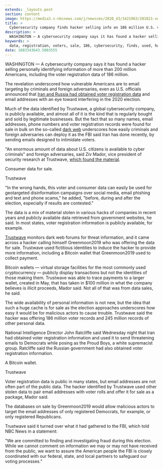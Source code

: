 ```yaml
--- 
extends: _layouts.post 
section: content 
image: https://media3.s-nbcnews.com/j/newscms/2020_43/3421963/201021-voting-booth-stock-ac-610p_e061ae9f0979a3611b98f309ba774a07.nbcnews-fp-1200-630.jpg 
title: > 
  Cybersecurity company finds hacker selling info on 186 million U.S. voters 
description: > 
  WASHINGTON — A cybersecurity company says it has found a hacker selling personally identifying information of more than 200 million Americans, including the voter registration data of 186 million.In most states, voter registration information is publicly available, for example.Trustwave said the hacker was offering 186 million voter records and 245 million records of other personal data.Ratcliffe said the Russian government had also obtained voter registration information.TrustwaveVoter registration data is public in many states, but email addresses are not often part of the public data. 
keywords: > 
  data, registration, voters, sale, 186, cybersecurity, finds, used, hacker, information, trustwave, million, info, voter, addresses, selling, email, company 
date: 1603343643.5003555 
--- 
```

<div><p class="endmarkEnabled">WASHINGTON &#8212; A cybersecurity company says it has found a hacker selling personally identifying information of more than 200 million Americans, including the voter registration data of 186 million.</p><p class="endmarkEnabled">The revelation underscored how vulnerable Americans are to email targeting by criminals and foreign adversaries, even as U.S. officials announced that <a href="https://www.nbcnews.com/tech/tech-news/fbi-says-iran-behind-threatening-emails-sent-florida-democrats-n1244228" target="_blank">Iran and Russia had obtained voter registration data</a> and email addresses with an eye toward interfering in the 2020 election.</p><p></p><p id="taboolaReadMoreBelow"></p><p class="endmarkEnabled">Much of the data identified by Trustwave, a global cybersecurity company, is publicly available, and almost all of it is the kind that is regularly bought and sold by legitimate businesses. But the fact that so many names, email addresses, phone numbers and voter registration records were found for sale in bulk on the so-called <a href="https://www.csoonline.com/article/3249765/what-is-the-dark-web-how-to-access-it-and-what-youll-find.html" target="_blank">dark web</a> underscores how easily criminals and foreign adversaries can deploy it as the FBI said Iran has done recently, by sending emails designed to intimidate voters.</p><p class="endmarkEnabled">"An enormous amount of data about U.S. citizens is available to cyber criminals" and foreign adversaries, said Ziv Mador, vice president of security research at Trustwave, <a href="https://urldefense.com/v3/__https://www.trustwave.com/en-us/resources/blogs/spiderlabs-blog/massive-us-voters-and-consumers-databases-circulate-among-hackers/__;!!PIZeeW5wscynRQ!8nIbMn9JaGC1wHFpkCZpoqTJ7drEQnXPvJJIIN0ozwOObm2uAqYXeuktv4ACSBeeHw%24" target="_blank">which found the material</a>.</p><p class="lazyload-placeholder"></p><p class="caption__container">Consumer data for sale.</p><p class="caption__source">Trustwave</p><p class="endmarkEnabled">"In the wrong hands, this voter and consumer data can easily be used for geotargeted disinformation campaigns over social media, email phishing and text and phone scams," he added, "before, during and after the election, especially if results are contested."</p><p class="endmarkEnabled">The data is a mix of material stolen in various hacks of companies in recent years and publicly available data retrieved from government websites, he said. In most states, voter registration information is publicly available, for example.</p><p></p><p class="endmarkEnabled"><a href="https://www.nbcnews.com/politics/national-security/cybersecurity-firm-finds-more-spyware-hidden-chinese-tax-software-n1233662" target="_blank">Trustwave</a> monitors dark web forums for threat information, and it came across a hacker calling himself Greenmoon2019 who was offering the data for sale. Trustwave used fictitious identities to induce the hacker to provide more information, including a Bitcoin wallet that Greenmoon2019 used to collect payment.</p><p class="endmarkEnabled">Bitcoin wallets &#8212; virtual storage facilities for the most commonly used cryptocurrency &#8212; publicly display transactions but not the identities of those making them. Trustwave was able to trace payments to a larger wallet, created in May, that has taken in $100 million in what the company believes is illicit proceeds, Mador said. Not all of that was from data sales, he said.</p><p class="endmarkEnabled">The wide availability of personal information is not new, but the idea that such a huge cache is for sale as the election approaches underscores how easy it would be for malicious actors to cause trouble. Trustwave said the hacker was offering 186 million voter records and 245 million records of other personal data.</p><p class="endmarkEnabled">National Intelligence Director John Ratcliffe said Wednesday night that Iran had obtained voter registration information and used it to send threatening emails to Democrats while posing as the Proud Boys, a white supremacist group. Ratcliffe said the Russian government had also obtained voter registration information.</p><p class="lazyload-placeholder"></p><p class="caption__container">A Bitcoin wallet.</p><p class="caption__source">Trustwave</p><p class="endmarkEnabled">Voter registration data is public in many states, but email addresses are not often part of the public data. The hacker identified by Trustwave used other stolen data to pair email addresses with voter rolls and offer it for sale as a package, Mador said.</p><p></p><p class="endmarkEnabled">The databases on sale by Greenmoon2019 would allow malicious actors to target the email addresses of only registered Democrats, for example, or only registered Republicans.</p><p class="endmarkEnabled">Trustwave said it turned over what it had gathered to the FBI, which told NBC News in a statement:</p><p class="endmarkEnabled">"We are committed to finding and investigating fraud during this election. While we cannot comment on information we may or may not have received from the public, we want to assure the American people the FBI is closely coordinated with our federal, state, and local partners to safeguard our voting processes."</p></div>